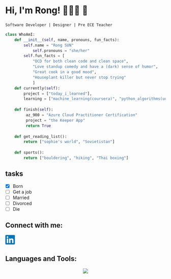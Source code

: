 # Hi, I'm Rong! 🤸🤸🤸 🛌

`Software Developer | Designer | Pre ECE Teacher`

```python
class WhoAmI:
    def __init__(self, name, pronouns, fun_facts):
	    self.name = "Rong SUN"
            self.pronouns = "she/her"
	    self.fun_facts = [
			"OCD for both clean code and clean space",
			"Love standup comedy and have a (dark) sense of humor",
			"Great cook in a good mood",
			"Houseplant killer but never stop trying"
			]
    def currently(self):
        project = ["today_i_learned"],
        learning = ["machine_learning(coursera)", "python_algorithms(udemy)"]

    def finish(self):
         az_900 = "Azure Cloud Practitioner Certification"
         project = "the Keeper App"
         return True

    def get_reading_list():
	    return ["sophie's world", "Sovietistan"]

    def sports():
        return ["bouldering", "hiking", "Thai boxing"]

```

## tasks

- [x] Born
- [ ] Get a job
- [ ] Married
- [ ] Divorced
- [ ] Die

## Connect with me:

[<img src="https://github.com/rongyue1/rongyue1/blob/main/pic/linkedIn_logo_initials.png" width='30'>](https://www.linkedin.com/in/rong-sun-731a7a227/)

## Languages and Tools:

<div align="center">
	<img src="https://cdn.jsdelivr.net/gh/holic-x/holic-x/assets/github-contribution-grid-snake.svg" />
</div>
